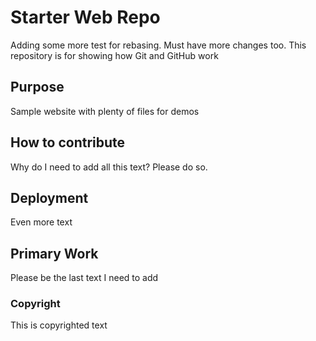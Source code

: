 # Starter Web Repo
Adding some more test for rebasing. Must have more changes too.
This repository is for showing how Git and GitHub work

## Purpose

Sample website with plenty of files for demos


## How to contribute

Why do I need to add all this text?  Please do so.

## Deployment

Even more text

## Primary Work

Please be the last text I need to add

### Copyright	

This is copyrighted text
